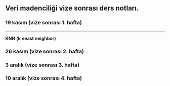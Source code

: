 ## Veri madenciliği vize sonrası ders notları.

### 19 kasım (vize sonrası 1. hafta)
------------------------------------
**KNN (k neast neighbor)**




### 26 kasım (vize sonrası 2. hafta)
### 3 aralık (vize sonrası 3. hafta)
### 10 aralık (vize sonrası 4. hafta)
